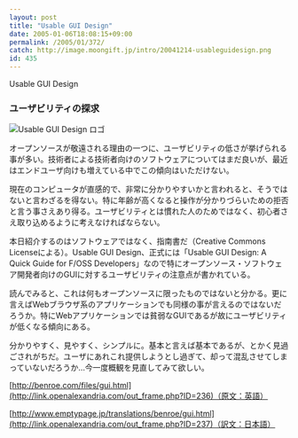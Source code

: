 ```yaml
---
layout: post
title: "Usable GUI Design"
date: 2005-01-06T18:08:15+09:00
permalink: /2005/01/372/
catch: http://image.moongift.jp/intro/20041214-usableguidesign.png
id: 435
---
```

Usable GUI Design  
<!--more-->

### ユーザビリティの探求
  

![Usable GUI Design ロゴ](http://image.moongift.jp/intro/20041214-usableguidesign.png "Usable GUI Design ロゴ")

  

オープンソースが敬遠される理由の一つに、ユーザビリティの低さが挙げられる事が多い。技術者による技術者向けのソフトウェアについてはまだ良いが、最近はエンドユーザ向けも増えている中でこの傾向はいただけない。

  

現在のコンピュータが直感的で、非常に分かりやすいかと言われると、そうではないと言わざるを得ない。特に年齢が高くなると操作が分かりづらいための拒否と言う事さえあり得る。ユーザビリティとは慣れた人のためではなく、初心者さえ取り込めるように考えなければならない。

  

本日紹介するのはソフトウェアではなく、指南書だ（Creative Commons Licenseによる）。Usable GUI Design、正式には「Usable GUI Design: A Quick Guide for F/OSS Developers」なので特にオープンソース・ソフトウェア開発者向けのGUIに対するユーザビリティの注意点が書かれている。

  

読んでみると、これは何もオープンソースに限ったものではないと分かる。更に言えばWebブラウザ系のアプリケーションでも同様の事が言えるのではないだろうか。特にWebアプリケーションでは貧弱なGUIであるが故にユーザビリティが低くなる傾向にある。

  

分かりやすく、見やすく、シンプルに。基本と言えば基本であるが、とかく見過ごされがちだ。ユーザにあれこれ提供しようとし過ぎて、却って混乱させてしまっていないだろうか…今一度概観を見直してみて欲しい。

  

[http://benroe.com/files/gui.html](http://link.openalexandria.com/out_frame.php?ID=236)（原文：英語）

  

[http://www.emptypage.jp/translations/benroe/gui.html](http://link.openalexandria.com/out_frame.php?ID=237)（訳文：日本語）

